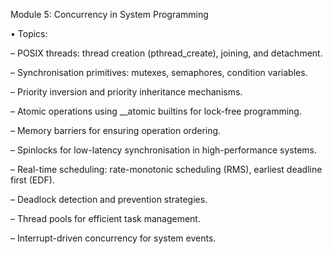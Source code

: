 Module 5: Concurrency in System Programming

• Topics:

– POSIX threads: thread creation (pthread_create), joining, and detachment.

– Synchronisation primitives: mutexes, semaphores, condition variables.

– Priority inversion and priority inheritance mechanisms.

– Atomic operations using __atomic builtins for lock-free programming.

– Memory barriers for ensuring operation ordering.

– Spinlocks for low-latency synchronisation in high-performance systems.

– Real-time scheduling: rate-monotonic scheduling (RMS), earliest deadline first (EDF).

– Deadlock detection and prevention strategies.

– Thread pools for efficient task management.

– Interrupt-driven concurrency for system events.